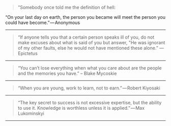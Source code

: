 > ”Somebody once told me the definition of hell:

“On your last day on earth, the person you became will meet the person you could have become.” — Anonymous

---


> “If anyone tells you that a certain person speaks ill of you, do not make excuses about what is said of you but answer, "He was ignorant of my other faults, else he would not have mentioned these alone.” ― Epictetus

---

> “You can’t lose everything when what you care about are the people and the memories you have.” 
– Blake Mycoskie

---

> “When you are young, work to learn, not to earn.” — Robert Kiyosaki

---

> “The key secret to success is not excessive expertise, but the ability to use it. Knowledge is worthless unless it is applied.” — Max Lukominskyi

---

